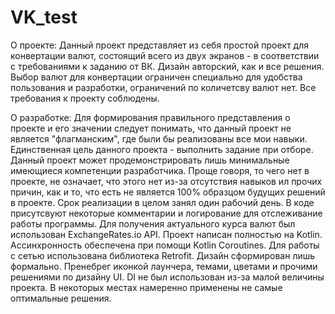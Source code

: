 # VK_test
О проекте: 
  Данный проект представляет из себя простой проект для конвертации валют, состоящий всего из двух экранов - в соответствии с требованиями к заданию от ВК. Дизайн авторский, как и все решения. Выбор валют для конвертации ограничен специально для удобства пользования и разработки, ограничений по количетсву валют нет. Все требования к проекту соблюдены.

О разработке:
  Для формирования правильного представления о проекте и его значении следует понимать, что данный проект не является "флагманским", где были бы реализованы все мои навыки. Единственная цель данного проекта - выполнить задание при отборе. Данный проект может продемонстрировать лишь минимальные имеющиеся компетенции разработчика. Проще говоря, то чего нет в проекте, не означает, что этого нет из-за отсутствия навыков ил прочих причин, как и то, что есть не является 100% образцом будущих решений в проекте.
  Срок реализации в целом занял один рабочий день. 
  В коде присутсвуют некоторые комментарии и логирование для отслеживание работы программы.
  Для получения актуального курса валют был использован ExchangeRates.io API.
  Проект написан полностью на Kotlin.
  Ассинхронность обеспечена при помощи Kotlin Coroutines. Для работы с сетью использована библиотека Retrofit.
  Дизайн сформирован лишь формально. Пренебрег иконкой лаунчера, темами, цветами и прочими решениями по дизайну UI. 
  DI не был использован из-за малой величины проекта.
  В некоторых местах намеренно применены не самые оптимальные решения.
